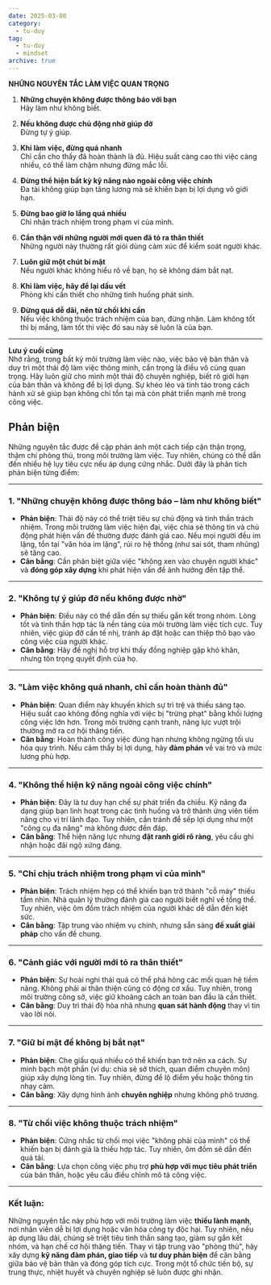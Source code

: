 ```yaml
---
date: 2025-03-08
category:
  - tu-duy
tag:
  - tu-duy
  - mindset
archive: true
---
```


**NHỮNG NGUYÊN TẮC LÀM VIỆC QUAN TRỌNG**

1. **Những chuyện không được thông báo với bạn**  
   Hãy làm như không biết.

2. **Nếu không được chủ động nhờ giúp đỡ**  
   Đừng tự ý giúp.

3. **Khi làm việc, đừng quá nhanh**  
   Chỉ cần cho thấy đã hoàn thành là đủ. Hiệu suất càng cao thì việc càng nhiều, có thể làm chậm nhưng đừng mắc lỗi.

4. **Đừng thể hiện bất kỳ kỹ năng nào ngoài công việc chính**  
   Đa tài không giúp bạn tăng lương mà sẽ khiến bạn bị lợi dụng vô giới hạn.

5. **Đừng bao giờ lo lắng quá nhiều**  
   Chỉ nhận trách nhiệm trong phạm vi của mình.

6. **Cẩn thận với những người mới quen đã tỏ ra thân thiết**  
   Những người này thường rất giỏi dùng cảm xúc để kiểm soát người khác.

7. **Luôn giữ một chút bí mật**  
   Nếu người khác không hiểu rõ về bạn, họ sẽ không dám bắt nạt.

8. **Khi làm việc, hãy để lại dấu vết**  
   Phòng khi cần thiết cho những tình huống phát sinh.

9. **Đừng quá dễ dãi, nên từ chối khi cần**  
   Nếu việc không thuộc trách nhiệm của bạn, đừng nhận. Làm không tốt thì bị mắng, làm tốt thì việc đó sau này sẽ luôn là của bạn.

---

**Lưu ý cuối cùng**  
Nhớ rằng, trong bất kỳ môi trường làm việc nào, việc bảo vệ bản thân và duy trì một thái độ làm việc thông minh, cẩn trọng là điều vô cùng quan trọng. Hãy luôn giữ cho mình một thái độ chuyên nghiệp, biết rõ giới hạn của bản thân và không để bị lợi dụng. Sự khéo léo và tỉnh táo trong cách hành xử sẽ giúp bạn không chỉ tồn tại mà còn phát triển mạnh mẽ trong công việc.

## Phản biện

Những nguyên tắc được đề cập phản ánh một cách tiếp cận thận trọng, thậm chí phòng thủ, trong môi trường làm việc. Tuy nhiên, chúng có thể dẫn đến nhiều hệ lụy tiêu cực nếu áp dụng cứng nhắc. Dưới đây là phân tích phản biện từng điểm:

---

### 1. **"Những chuyện không được thông báo – làm như không biết"**

- **Phản biện**: Thái độ này có thể triệt tiêu sự chủ động và tinh thần trách nhiệm. Trong môi trường làm việc hiện đại, việc chia sẻ thông tin và chủ động phát hiện vấn đề thường được đánh giá cao. Nếu mọi người đều im lặng, tồn tại "văn hóa im lặng", rủi ro hệ thống (như sai sót, tham nhũng) sẽ tăng cao.
- **Cân bằng**: Cần phân biệt giữa việc "không xen vào chuyện người khác" và **đóng góp xây dựng** khi phát hiện vấn đề ảnh hưởng đến tập thể.

---

### 2. **"Không tự ý giúp đỡ nếu không được nhờ"**

- **Phản biện**: Điều này có thể dẫn đến sự thiếu gắn kết trong nhóm. Lòng tốt và tinh thần hợp tác là nền tảng của môi trường làm việc tích cực. Tuy nhiên, việc giúp đỡ cần tế nhị, tránh áp đặt hoặc can thiệp thô bạo vào công việc của người khác.
- **Cân bằng**: Hãy đề nghị hỗ trợ khi thấy đồng nghiệp gặp khó khăn, nhưng tôn trọng quyết định của họ.

---

### 3. **"Làm việc không quá nhanh, chỉ cần hoàn thành đủ"**

- **Phản biện**: Quan điểm này khuyến khích sự trì trệ và thiếu sáng tạo. Hiệu suất cao không đồng nghĩa với việc bị "trừng phạt" bằng khối lượng công việc lớn hơn. Trong môi trường cạnh tranh, năng lực vượt trội thường mở ra cơ hội thăng tiến.
- **Cân bằng**: Hoàn thành công việc đúng hạn nhưng không ngừng tối ưu hóa quy trình. Nếu cảm thấy bị lợi dụng, hãy **đàm phán** về vai trò và mức lương phù hợp.

---

### 4. **"Không thể hiện kỹ năng ngoài công việc chính"**

- **Phản biện**: Đây là tư duy hạn chế sự phát triển đa chiều. Kỹ năng đa dạng giúp bạn linh hoạt trong các tình huống và trở thành ứng viên tiềm năng cho vị trí lãnh đạo. Tuy nhiên, cần tránh để sếp lợi dụng như một "công cụ đa năng" mà không được đền đáp.
- **Cân bằng**: Thể hiện năng lực nhưng **đặt ranh giới rõ ràng**, yêu cầu ghi nhận hoặc đãi ngộ xứng đáng.

---

### 5. **"Chỉ chịu trách nhiệm trong phạm vi của mình"**

- **Phản biện**: Trách nhiệm hẹp có thể khiến bạn trở thành "cỗ máy" thiếu tầm nhìn. Nhà quản lý thường đánh giá cao người biết nghĩ về tổng thể. Tuy nhiên, việc ôm đồm trách nhiệm của người khác dễ dẫn đến kiệt sức.
- **Cân bằng**: Tập trung vào nhiệm vụ chính, nhưng sẵn sàng **đề xuất giải pháp** cho vấn đề chung.

---

### 6. **"Cảnh giác với người mới tỏ ra thân thiết"**

- **Phản biện**: Sự hoài nghi thái quá có thể phá hỏng các mối quan hệ tiềm năng. Không phải ai thân thiện cũng có động cơ xấu. Tuy nhiên, trong môi trường công sở, việc giữ khoảng cách an toàn ban đầu là cần thiết.
- **Cân bằng**: Duy trì thái độ hòa nhã nhưng **quan sát hành động** thay vì tin vào lời nói.

---

### 7. **"Giữ bí mật để không bị bắt nạt"**

- **Phản biện**: Che giấu quá nhiều có thể khiến bạn trở nên xa cách. Sự minh bạch một phần (ví dụ: chia sẻ sở thích, quan điểm chuyên môn) giúp xây dựng lòng tin. Tuy nhiên, đừng để lộ điểm yếu hoặc thông tin nhạy cảm.
- **Cân bằng**: Xây dựng hình ảnh **chuyên nghiệp** nhưng không phô trương.

---

### 8. **"Từ chối việc không thuộc trách nhiệm"**

- **Phản biện**: Cứng nhắc từ chối mọi việc "không phải của mình" có thể khiến bạn bị đánh giá là thiếu hợp tác. Tuy nhiên, ôm đồm sẽ dẫn đến quá tải.
- **Cân bằng**: Lựa chọn công việc phụ trợ **phù hợp với mục tiêu phát triển** của bản thân, hoặc yêu cầu điều chỉnh mô tả công việc.

---

### **Kết luận**:

Những nguyên tắc này phù hợp với môi trường làm việc **thiếu lành mạnh**, nơi nhân viên dễ bị lợi dụng hoặc văn hóa công ty độc hại. Tuy nhiên, nếu áp dụng lâu dài, chúng sẽ triệt tiêu tinh thần sáng tạo, giảm sự gắn kết nhóm, và hạn chế cơ hội thăng tiến. Thay vì tập trung vào "phòng thủ", hãy xây dựng **kỹ năng đàm phán, giao tiếp** và **tư duy phản biện** để cân bằng giữa bảo vệ bản thân và đóng góp tích cực. Trong một tổ chức tiến bộ, sự trung thực, nhiệt huyết và chuyên nghiệp sẽ luôn được ghi nhận.
